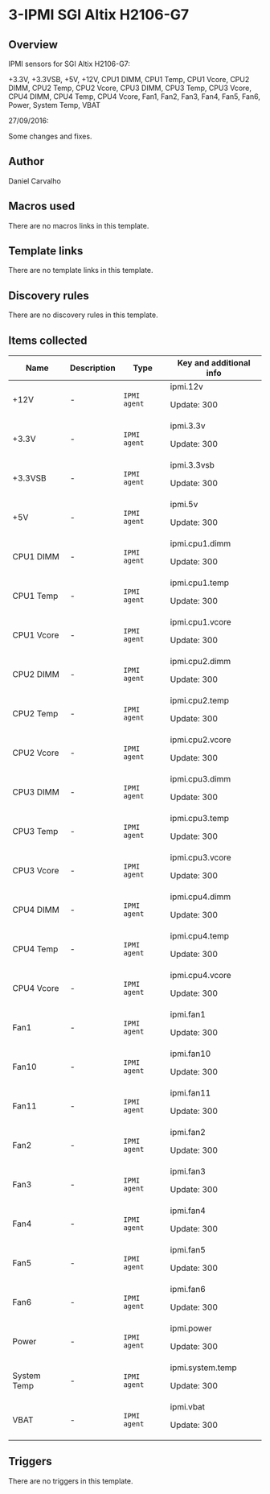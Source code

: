 # 3-IPMI SGI Altix H2106-G7

## Overview

IPMI sensors for SGI Altix H2106-G7:


+3.3V, +3.3VSB, +5V, +12V, CPU1 DIMM, CPU1 Temp, CPU1 Vcore, CPU2 DIMM, CPU2 Temp, CPU2 Vcore, CPU3 DIMM, CPU3 Temp, CPU3 Vcore, CPU4 DIMM, CPU4 Temp, CPU4 Vcore, Fan1, Fan2, Fan3, Fan4, Fan5, Fan6, Power, System Temp, VBAT


 


27/09/2016:


Some changes and fixes.

## Author

Daniel Carvalho

## Macros used

There are no macros links in this template.

## Template links

There are no template links in this template.

## Discovery rules

There are no discovery rules in this template.

## Items collected

|Name|Description|Type|Key and additional info|
|----|-----------|----|----|
|+12V|<p>-</p>|`IPMI agent`|ipmi.12v<p>Update: 300</p>|
|+3.3V|<p>-</p>|`IPMI agent`|ipmi.3.3v<p>Update: 300</p>|
|+3.3VSB|<p>-</p>|`IPMI agent`|ipmi.3.3vsb<p>Update: 300</p>|
|+5V|<p>-</p>|`IPMI agent`|ipmi.5v<p>Update: 300</p>|
|CPU1 DIMM|<p>-</p>|`IPMI agent`|ipmi.cpu1.dimm<p>Update: 300</p>|
|CPU1 Temp|<p>-</p>|`IPMI agent`|ipmi.cpu1.temp<p>Update: 300</p>|
|CPU1 Vcore|<p>-</p>|`IPMI agent`|ipmi.cpu1.vcore<p>Update: 300</p>|
|CPU2 DIMM|<p>-</p>|`IPMI agent`|ipmi.cpu2.dimm<p>Update: 300</p>|
|CPU2 Temp|<p>-</p>|`IPMI agent`|ipmi.cpu2.temp<p>Update: 300</p>|
|CPU2 Vcore|<p>-</p>|`IPMI agent`|ipmi.cpu2.vcore<p>Update: 300</p>|
|CPU3 DIMM|<p>-</p>|`IPMI agent`|ipmi.cpu3.dimm<p>Update: 300</p>|
|CPU3 Temp|<p>-</p>|`IPMI agent`|ipmi.cpu3.temp<p>Update: 300</p>|
|CPU3 Vcore|<p>-</p>|`IPMI agent`|ipmi.cpu3.vcore<p>Update: 300</p>|
|CPU4 DIMM|<p>-</p>|`IPMI agent`|ipmi.cpu4.dimm<p>Update: 300</p>|
|CPU4 Temp|<p>-</p>|`IPMI agent`|ipmi.cpu4.temp<p>Update: 300</p>|
|CPU4 Vcore|<p>-</p>|`IPMI agent`|ipmi.cpu4.vcore<p>Update: 300</p>|
|Fan1|<p>-</p>|`IPMI agent`|ipmi.fan1<p>Update: 300</p>|
|Fan10|<p>-</p>|`IPMI agent`|ipmi.fan10<p>Update: 300</p>|
|Fan11|<p>-</p>|`IPMI agent`|ipmi.fan11<p>Update: 300</p>|
|Fan2|<p>-</p>|`IPMI agent`|ipmi.fan2<p>Update: 300</p>|
|Fan3|<p>-</p>|`IPMI agent`|ipmi.fan3<p>Update: 300</p>|
|Fan4|<p>-</p>|`IPMI agent`|ipmi.fan4<p>Update: 300</p>|
|Fan5|<p>-</p>|`IPMI agent`|ipmi.fan5<p>Update: 300</p>|
|Fan6|<p>-</p>|`IPMI agent`|ipmi.fan6<p>Update: 300</p>|
|Power|<p>-</p>|`IPMI agent`|ipmi.power<p>Update: 300</p>|
|System Temp|<p>-</p>|`IPMI agent`|ipmi.system.temp<p>Update: 300</p>|
|VBAT|<p>-</p>|`IPMI agent`|ipmi.vbat<p>Update: 300</p>|
## Triggers

There are no triggers in this template.

